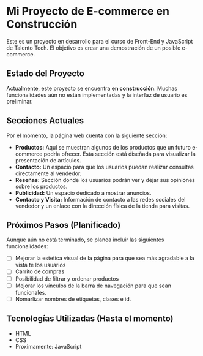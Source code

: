 # Mi Proyecto de E-commerce en Construcción

Este es un proyecto en desarrollo para el curso de Front-End y JavaScript de Talento Tech. El objetivo es crear una demostración de un posible e-commerce.

## Estado del Proyecto

Actualmente, este proyecto se encuentra **en construcción**. Muchas funcionalidades aún no están implementadas y la interfaz de usuario es preliminar.

## Secciones Actuales

Por el momento, la página web cuenta con la siguiente sección:

* **Productos:** Aquí se muestran algunos de los productos que un futuro e-commerce podría ofrecer. Esta sección está diseñada para visualizar la presentación de artículos.
* **Contacto:** Un espacio para que los usuarios puedan realizar consultas directamente al vendedor.
* **Reseñas:** Sección donde los usuarios podrán ver y dejar sus opiniones sobre los productos.
* **Publicidad:** Un espacio dedicado a mostrar anuncios.
* **Contacto y Visita:** Información de contacto a las redes sociales del vendedor y un enlace con la dirección física de la tienda para visitas.

## Próximos Pasos (Planificado)

Aunque aún no está terminado, se planea incluir las siguientes funcionalidades:

* [ ] Mejorar la estetica visual de la página para que sea más agradable a la vista te los usuarios
* [ ] Carrito de compras
* [ ] Posibilidad de filtrar y ordenar productos
* [ ] Mejorar los vínculos de la barra de navegación para que sean funcionales.
* [ ] Nomarlizar nombres de etiquetas, clases e id.

## Tecnologías Utilizadas (Hasta el momento)

* HTML
* CSS
* Proximamente: JavaScript